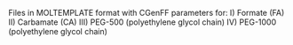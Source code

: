 Files in MOLTEMPLATE format with CGenFF parameters for:
I) Formate (FA)
II) Carbamate (CA)
III) PEG-500 (polyethylene glycol chain)
IV) PEG-1000 (polyethylene glycol chain)
